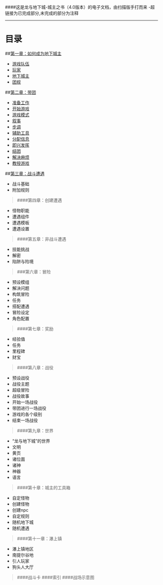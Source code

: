 ####这是龙与地下城-城主之书（4.0版本）的电子文档，由扫描版手打而来
    -超链接为已完成部分,未完成的部分为注释
    
----
    
# 目录



##[第一章：如何成为地下城主](_character/C1/0如何成为一名地下城主.md)
- [游戏队伍](_character/C1/1游戏队伍.md)
- [玩家](_character/C1/2玩家.md)
- [地下城主](_character/C1/3地下城主.md)
- [团规](_character/C1/4团规.md)


##[第二章：带团](_character/C2/0带团.md)

- [准备工作](_character/C2/1准备工作.md)
- [开始游戏](_character/C2/2开始游戏.md)
- [游戏模式](_character/C2/3游戏模式.md)
- [叙事](_character/C2/4叙事.md)
- [步调](_character/C2/5步调.md)
- [辅助工具](_character/C2/6辅助工具.md)
- [分配信息](_character/C2/7分配信息.md)
- [即兴发挥](_character/C2/8即兴发挥.md)
- [结团](_character/C2/9结团.md)
- [解决麻烦](_character/C2/10解决麻烦.md)
- [教授游戏](_character/C2/11教授游戏.md)

##[第三章：战斗遭遇](_character/C3/0战斗遭遇.md)
- 战斗基础
- 附加规则

>####第四章：创建遭遇
- 怪物职能
- 遭遇组件
- 遭遇模板
- 遭遇设置

>####第五章：非战斗遭遇
- 技能挑战
- 解密
- 陷阱与险境

>###第六章：冒险
- 预设模组
- 解决问题
- 构筑冒险
- 任务
- 搭配遭遇
- 冒险设定
- 角色配置

>####第七章：奖励
- 经验值
- 任务
- 里程碑
- 财宝

>####第八章：战役
- 预设战役
- 战役主题
- 超级冒险
- 战役故事
- 开始一场战役
- 带团进行一场战役
- 游戏的各个级别
- 结束一场战役

>####第九章：世界
- “龙与地下城”的世界
- 文明
- 黄页
- 诸位面
- 诸神
- 神器
- 语言

>####第十章：城主的工具箱
- 自定怪物
- 创建怪物
- 创建npc
- 自定规则
- 随机地下城
- 随机遭遇

>####第十一章：瀑上镇
- 瀑上镇地区
- 南提尔谷地
- 引人玩家
- 狗头人大厅

>####战斗卡
>####索引
>####战场示意图














